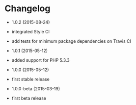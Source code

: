 Changelog
=========

* 1.0.2 (2015-08-24)

 * integrated Style CI
 * add tests for minimum package dependencies on Travis CI

* 1.0.1 (2015-05-12)

 * added support for PHP 5.3.3

* 1.0.0 (2015-05-12)

 * first stable release

* 1.0.0-beta (2015-03-19)

 * first beta release
